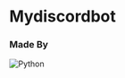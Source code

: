 # Mydiscordbot
### Made By
![Python](https://img.shields.io/badge/python-3670A0?style=for-the-badge&logo=python&logoColor=ffdd54)
